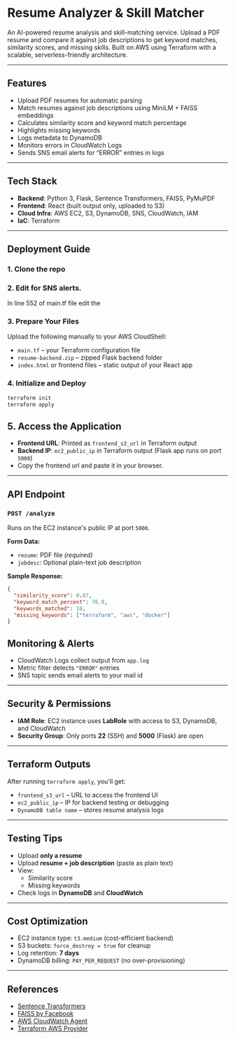 # Resume Analyzer & Skill Matcher

An AI-powered resume analysis and skill-matching service. Upload a PDF resume and compare it against job descriptions to get keyword matches, similarity scores, and missing skills. Built on AWS using Terraform with a scalable, serverless-friendly architecture.

---

## Features

- Upload PDF resumes for automatic parsing
- Match resumes against job descriptions using MiniLM + FAISS embeddings
- Calculates similarity score and keyword match percentage
- Highlights missing keywords
- Logs metadata to DynamoDB
- Monitors errors in CloudWatch Logs
- Sends SNS email alerts for “ERROR” entries in logs

---
## Tech Stack

- **Backend**: Python 3, Flask, Sentence Transformers, FAISS, PyMuPDF
- **Frontend**: React (built output only, uploaded to S3)
- **Cloud Infra**: AWS EC2, S3, DynamoDB, SNS, CloudWatch, IAM
- **IaC**: Terraform

---

## Deployment Guide

### 1. **Clone the repo**
### 2. Edit for SNS alerts.
In line 552 of main.tf file edit the
### 3. Prepare Your Files
Upload the following manually to your AWS CloudShell:
- `main.tf` – your Terraform configuration file
- `resume-backend.zip` – zipped Flask backend folder
- `index.html` or frontend files – static output of your React app

### 4. Initialize and Deploy
```bash
terraform init
terraform apply
```
## 5. Access the Application

- **Frontend URL**: Printed as `frontend_s3_url` in Terraform output  
- **Backend IP**: `ec2_public_ip` in Terraform output (Flask app runs on port `5000`)
- Copy the frontend url and paste it in your browser.

---

## API Endpoint

### `POST /analyze`  
Runs on the EC2 instance's public IP at port `5000`.

**Form Data:**
- `resume`: PDF file *(required)*
- `jobdesc`: Optional plain-text job description

**Sample Response:**
```json
{
  "similarity_score": 0.87,
  "keyword_match_percent": 76.9,
  "keywords_matched": 10,
  "missing_keywords": ["terraform", "aws", "docker"]
}
```
## Monitoring & Alerts

- CloudWatch Logs collect output from `app.log`  
- Metric filter detects `"ERROR"` entries  
- SNS topic sends email alerts to your mail id  

---

## Security & Permissions

- **IAM Role**: EC2 instance uses **LabRole** with access to S3, DynamoDB, and CloudWatch  
- **Security Group**: Only ports **22** (SSH) and **5000** (Flask) are open  

---

## Terraform Outputs

After running `terraform apply`, you'll get:

- `frontend_s3_url` – URL to access the frontend UI  
- `ec2_public_ip` – IP for backend testing or debugging  
- `DynamoDB table name` – stores resume analysis logs  

---

## Testing Tips

- Upload **only a resume**  
- Upload **resume + job description** (paste as plain text)  
- View:
  - Similarity score  
  - Missing keywords  
- Check logs in **DynamoDB** and **CloudWatch**

---

## Cost Optimization

- EC2 instance type: `t3.medium` (cost-efficient backend)  
- S3 buckets: `force_destroy = true` for cleanup  
- Log retention: **7 days**  
- DynamoDB billing: `PAY_PER_REQUEST` (no over-provisioning)  

---

## References

- [Sentence Transformers](https://www.sbert.net/)  
- [FAISS by Facebook](https://github.com/facebookresearch/faiss)  
- [AWS CloudWatch Agent](https://docs.aws.amazon.com/AmazonCloudWatch/latest/monitoring/Install-CloudWatch-Agent.html)  
- [Terraform AWS Provider](https://registry.terraform.io/providers/hashicorp/aws/latest/docs)
